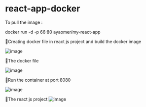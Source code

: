 # react-app-docker
To pull the image :

docker run -d -p 66:80 ayaomer/my-react-app  

Creating docker file in react js project and build the docker image


![image](https://github.com/user-attachments/assets/1ca248fb-bdd4-492f-a17b-e246d9bc05b6)

The docker file


![image](https://github.com/user-attachments/assets/81fd464c-2692-48c3-bb8d-6f7d98f2a823)


Run the container at port 8080


![image](https://github.com/user-attachments/assets/638b1881-fffe-4d37-9461-1941bafd584c)

The react js project
![image](https://github.com/user-attachments/assets/e70df212-1516-4373-baca-f721ea8ed477)






























